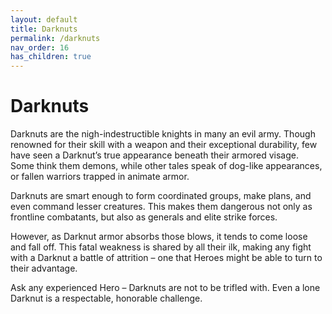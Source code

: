 ```yaml
---
layout: default
title: Darknuts
permalink: /darknuts
nav_order: 16
has_children: true
---
```


# Darknuts

Darknuts are the nigh-indestructible knights in many an evil army. Though renowned for their skill with a weapon and their exceptional durability, few have seen a Darknut’s true appearance beneath their armored visage.  
Some think them demons, while other tales speak of dog-like appearances, or fallen warriors trapped in animate armor.

Darknuts are smart enough to form coordinated groups, make plans, and even command lesser creatures. This makes them dangerous not only as frontline combatants, but also as generals and elite strike forces. 

However, as Darknut armor absorbs those blows, it tends to come loose and fall off. This fatal weakness is shared by all their ilk, making any fight with a Darknut a battle of attrition – one that Heroes might be able to turn to their advantage.

Ask any experienced Hero – Darknuts are not to be trifled with. Even a lone Darknut is a respectable, honorable challenge.

